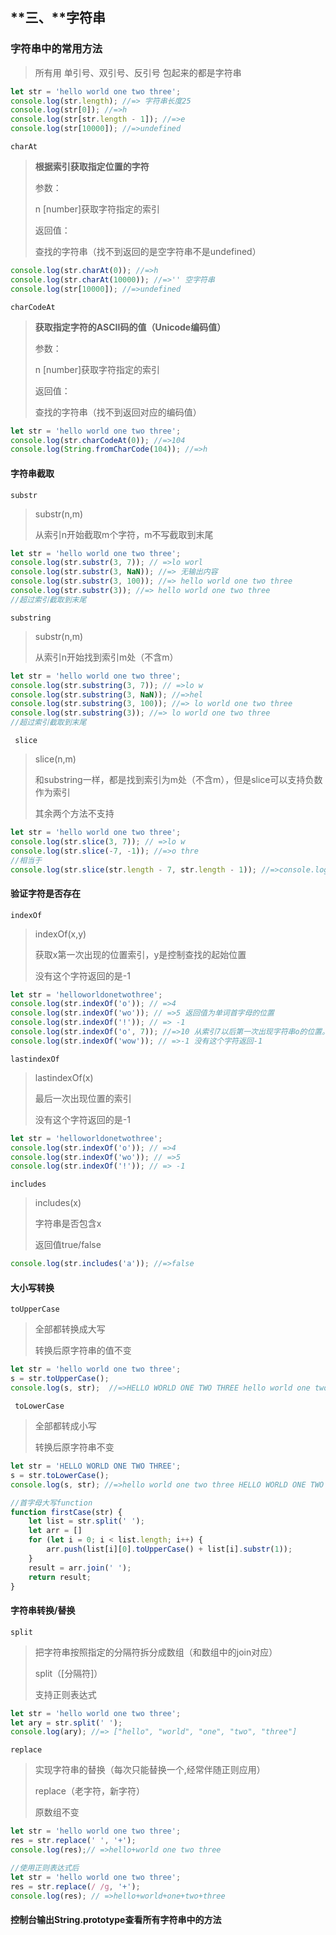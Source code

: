 ## **三、**字符串

### 字符串中的常用方法

>所有用 单引号、双引号、反引号 包起来的都是字符串

```javascript
let str = 'hello world one two three';
console.log(str.length); //=> 字符串长度25
console.log(str[0]); //=>h
console.log(str[str.length - 1]); //=>e
console.log(str[10000]); //=>undefined
```

`charAt`

>**根据索引获取指定位置的字符**
>
>参数：
>
>n [number]获取字符指定的索引
>
>返回值：
>
>查找的字符串（找不到返回的是空字符串不是undefined）

```javascript
console.log(str.charAt(0)); //=>h
console.log(str.charAt(10000)); //=>'' 空字符串
console.log(str[10000]); //=>undefined
```



`charCodeAt`

>**获取指定字符的ASCII码的值（Unicode编码值）**
>
>参数：
>
>n [number]获取字符指定的索引
>
>返回值：
>
>查找的字符串（找不到返回对应的编码值）

```javascript
let str = 'hello world one two three';
console.log(str.charCodeAt(0)); //=>104
console.log(String.fromCharCode(104)); //=>h
```
#### 字符串截取

`substr`

>substr(n,m)
>
>从索引n开始截取m个字符，m不写截取到末尾
>

```javascript
let str = 'hello world one two three';
console.log(str.substr(3, 7)); // =>lo worl
console.log(str.substr(3, NaN)); //=> 无输出内容
console.log(str.substr(3, 100)); //=> hello world one two three
console.log(str.substr(3)); //=> hello world one two three
//超过索引截取到末尾
```

`substring`

>substr(n,m)
>
>从索引n开始找到索引m处（不含m）
>

```javascript
let str = 'hello world one two three';
console.log(str.substring(3, 7)); // =>lo w
console.log(str.substring(3, NaN)); //=>hel
console.log(str.substring(3, 100)); //=> lo world one two three
console.log(str.substring(3)); //=> lo world one two three
//超过索引截取到末尾
```

` slice`

>slice(n,m)
>
>和substring一样，都是找到索引为m处（不含m），但是slice可以支持负数作为索引
>
>其余两个方法不支持
>

```javascript
let str = 'hello world one two three';
console.log(str.slice(3, 7)); // =>lo w
console.log(str.slice(-7, -1)); //=>o thre
//相当于
console.log(str.slice(str.length - 7, str.length - 1)); //=>console.log(str.slice(18, 24));
```

#### 验证字符是否存在

`indexOf`

>indexOf(x,y)
>
>获取x第一次出现的位置索引，y是控制查找的起始位置
>
>没有这个字符返回的是-1
>

```javascript
let str = 'helloworldonetwothree';
console.log(str.indexOf('o')); // =>4
console.log(str.indexOf('wo')); // =>5 返回值为单词首字母的位置
console.log(str.indexOf('!')); // => -1
console.log(str.indexOf('o', 7)); //=>10 从索引7以后第一次出现字符串o的位置。
console.log(str.indexOf('wow')); // =>-1 没有这个字符返回-1
```



`lastindexOf`

>lastindexOf(x)
>
>最后一次出现位置的索引
>
>没有这个字符返回的是-1
>

```javascript
let str = 'helloworldonetwothree';
console.log(str.indexOf('o')); // =>4
console.log(str.indexOf('wo')); // =>5
console.log(str.indexOf('!')); // => -1
```

`includes`

>includes(x)
>
>字符串是否包含x
>
>返回值true/false

```javascript
console.log(str.includes('a')); //=>false
```

#### 大小写转换

`toUpperCase`

>全部都转换成大写
>
>转换后原字符串的值不变

```javascript
let str = 'hello world one two three';
s = str.toUpperCase();
console.log(s, str);  //=>HELLO WORLD ONE TWO THREE hello world one two three
```

` toLowerCase`

>全部都转成小写
>
>转换后原字符串不变

```javascript
let str = 'HELLO WORLD ONE TWO THREE';
s = str.toLowerCase();
console.log(s, str); //=>hello world one two three HELLO WORLD ONE TWO THREE
```

```javascript
//首字母大写function
function firstCase(str) {
    let list = str.split(' ');
    let arr = []
    for (let i = 0; i < list.length; i++) {
        arr.push(list[i][0].toUpperCase() + list[i].substr(1));
    }
    result = arr.join(' ');
    return result;
}
```

#### 字符串转换/替换

  `split`

>把字符串按照指定的分隔符拆分成数组（和数组中的join对应）
>
>split（[分隔符]）
>
>支持正则表达式

```javascript
let str = 'hello world one two three';
let ary = str.split(' ');
console.log(ary); //=> ["hello", "world", "one", "two", "three"]
```

`replace`

>实现字符串的替换（每次只能替换一个,经常伴随正则应用）
>
>replace（老字符，新字符）
>
>原数组不变

```javascript
let str = 'hello world one two three';
res = str.replace(' ', '+');
console.log(res);// =>hello+world one two three
```

```JavaScript
//使用正则表达式后
let str = 'hello world one two three';
res = str.replace(/ /g, '+');
console.log(res); // =>hello+world+one+two+three
```


#### 控制台输出String.prototype查看所有字符串中的方法